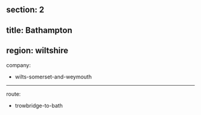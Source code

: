 section: 2
----
title: Bathampton
----
region: wiltshire
----
company:
- wilts-somerset-and-weymouth
----
route:
- trowbridge-to-bath

